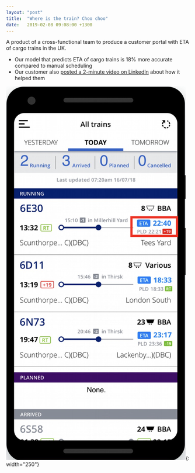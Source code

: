 ```yaml
---
layout: "post"
title:  "Where is the train? Choo choo"
date:   2019-02-08 09:08:00 +1300
---
```


A product of a cross-functional team to produce a customer portal with ETA of cargo trains in the UK.
- Our model that predicts ETA of cargo trains is 18% more accurate compared to manual scheduling
- Our customer also [posted a 2-minute video on LinkedIn](https://www.linkedin.com/posts/db-cargo-uk-limited_dbcustomerportal-teamred-activity-6795325591106150400-jXu4) about how it helped them

![ETA screenshot](/assets/eta-screenshot.png){: width="250"}

<!-- This is a comment -->

